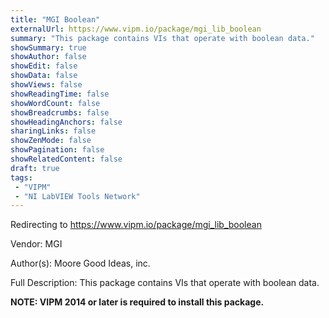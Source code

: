 ```yaml
---
title: "MGI Boolean"
externalUrl: https://www.vipm.io/package/mgi_lib_boolean
summary: "This package contains VIs that operate with boolean data."
showSummary: true
showAuthor: false
showEdit: false
showData: false
showViews: false
showReadingTime: false
showWordCount: false
showBreadcrumbs: false
showHeadingAnchors: false
sharingLinks: false
showZenMode: false
showPagination: false
showRelatedContent: false
draft: true
tags:
 - "VIPM"
 - "NI LabVIEW Tools Network"
---
```


Redirecting to https://www.vipm.io/package/mgi_lib_boolean

Vendor: MGI

Author(s): Moore Good Ideas, inc.
 
Full Description:
This package contains VIs that operate with boolean data.

**NOTE:  VIPM 2014 or later  is required to install this package.**